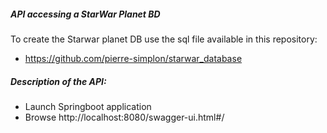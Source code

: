 ##### API accessing a StarWar Planet BD
To create the Starwar planet DB use the sql file available in this repository:
- https://github.com/pierre-simplon/starwar_database

##### Description of the API:
- Launch Springboot application
- Browse http://localhost:8080/swagger-ui.html#/
